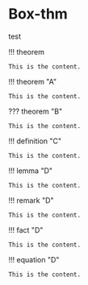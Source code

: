 # Box-thm

test

!!! theorem

    This is the content.

!!! theorem "A"

    This is the content.

??? theorem "B"

    This is the content.

!!! definition "C"

    This is the content.

!!! lemma "D"

    This is the content.

!!! remark "D"

    This is the content.

!!! fact "D"

    This is the content.

!!! equation "D"

    This is the content.
